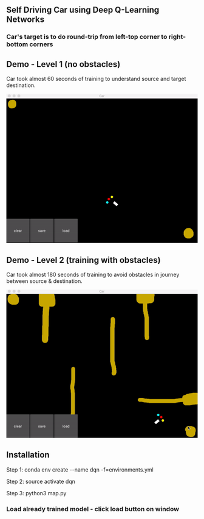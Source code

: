 ## Self Driving Car using Deep Q-Learning Networks

### Car's target is to do round-trip from left-top corner to right-bottom corners

## Demo - Level 1 (no obstacles)

Car took almost 60 seconds of training to understand source and target destination.

![alt text](https://github.com/diliplilaramani/dqn-self-driving-car/blob/master/demo/SDC-level-1.gif)

## Demo - Level 2 (training with obstacles)

Car took almost 180 seconds of training to avoid obstacles in journey between source & destination.

![alt text](https://github.com/diliplilaramani/dqn-self-driving-car/blob/master/demo/SDC-level-2.gif)

## Installation

Step 1: conda env create --name dqn -f=environments.yml

Step 2: source activate dqn

Step 3: python3 map.py

### Load already trained model - click load button on window
